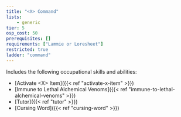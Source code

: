 ```yaml
---
title: "<X> Command"
lists:
    - generic
tier: 5
osp_cost: 50
prerequisites: []
requirements: ["Lammie or Loresheet"]
restricted: true
ladder: "command"
---
```

Includes the following occupational skills and abilities:

* [Activate \<X> Item]({{< ref "activate-x-item" >}})
* [Immune to Lethal Alchemical Venoms]({{< ref "immune-to-lethal-alchemical-venoms" >}})
* [Tutor]({{< ref "tutor" >}})
* [Cursing Word]({{< ref "cursing-word" >}})